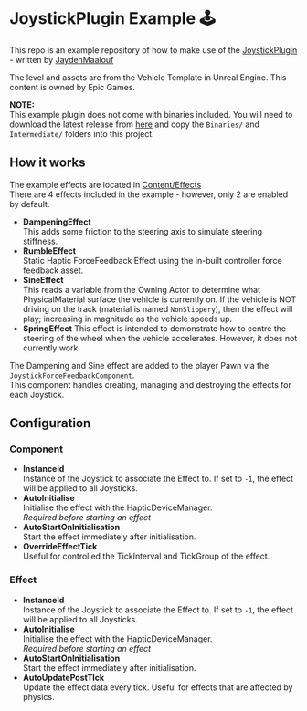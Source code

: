 # JoystickPlugin Example :joystick:

This repo is an example repository of how to make use of the [JoystickPlugin](https://github.com/JaydenMaalouf/JoystickPlugin) - written by [JaydenMaalouf](https://github.com/JaydenMaalouf)

The level and assets are from the Vehicle Template in Unreal Engine. This content is owned by Epic Games.

**NOTE:**  
This example plugin does not come with binaries included. You will need to download the latest release from [here](https://github.com/JaydenMaalouf/JoystickPlugin/releases) and copy the `Binaries/` and `Intermediate/` folders into this project.

## How it works

The example effects are located in [Content/Effects](https://github.com/JaydenMaalouf/JoystickExample/tree/main/Content/Effects)  
There are 4 effects included in the example - however, only 2 are enabled by default.

- **DampeningEffect**  
  This adds some friction to the steering axis to simulate steering stiffness.
- **RumbleEffect**  
  Static Haptic ForceFeedback Effect using the in-built controller force feedback asset.
- **SineEffect**  
  This reads a variable from the Owning Actor to determine what PhysicalMaterial surface the vehicle is currently on. If the vehicle is NOT driving on the track (material is named `NonSlippery`), then the effect will play; increasing in magnitude as the vehicle speeds up.
- **SpringEffect**
  This effect is intended to demonstrate how to centre the steering of the wheel when the vehicle accelerates. However, it does not currently work.

The Dampening and Sine effect are added to the player Pawn via the `JoystickForceFeedbackComponent`.  
This component handles creating, managing and destroying the effects for each Joystick.

## Configuration

### Component

- **InstanceId**  
  Instance of the Joystick to associate the Effect to. If set to `-1`, the effect will be applied to all Joysticks.
- **AutoInitialise**  
  Initialise the effect with the HapticDeviceManager.  
  _Required before starting an effect_
- **AutoStartOnInitialisation**  
  Start the effect immediately after initialisation.
- **OverrideEffectTick**  
  Useful for controlled the TickInterval and TickGroup of the effect.

### Effect

- **InstanceId**  
  Instance of the Joystick to associate the Effect to. If set to `-1`, the effect will be applied to all Joysticks.
- **AutoInitialise**  
  Initialise the effect with the HapticDeviceManager.  
  _Required before starting an effect_
- **AutoStartOnInitialisation**  
  Start the effect immediately after initialisation.
- **AutoUpdatePostTIck**  
  Update the effect data every tick. Useful for effects that are affected by physics.
